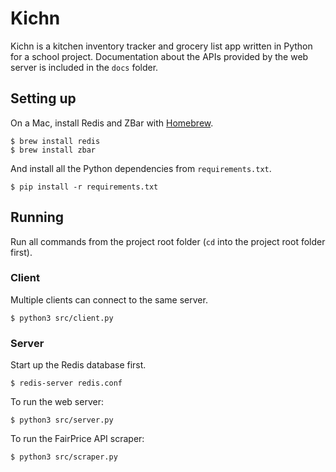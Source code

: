 # Kichn

Kichn is a kitchen inventory tracker and grocery list app written in Python for a school project. Documentation about the APIs provided by the web server is included in the `docs` folder.

## Setting up

On a Mac, install Redis and ZBar with [Homebrew](https://brew.sh/).

```
$ brew install redis
$ brew install zbar
```

And install all the Python dependencies from `requirements.txt`.

```
$ pip install -r requirements.txt
```

## Running

Run all commands from the project root folder (`cd` into the project root folder first).

### Client

Multiple clients can connect to the same server.

```
$ python3 src/client.py
```

### Server

Start up the Redis database first.

```
$ redis-server redis.conf
```

To run the web server:

```
$ python3 src/server.py
```

To run the FairPrice API scraper:

```
$ python3 src/scraper.py
```
